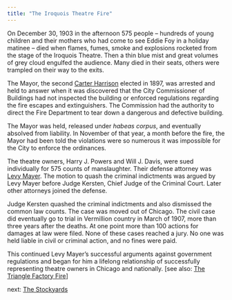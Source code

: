 ```yaml
---
title: "The Iroquois Theatre Fire"
---
```


On December 30, 1903 in the afternoon 575 people – hundreds of young children and their mothers who had come to see Eddie Foy in a holiday matinee – died when flames, fumes, smoke and explosions rocketed from the stage of the Iroquois Theatre. Then a thin blue mist and great volumes of grey cloud engulfed the audience. Many died in their seats, others were trampled on their way to the exits.

The Mayor, the second [Carter Harrison](/legal/mayors/harrisonJr) elected in 1897, was arrested and held to answer when it was discovered that the City Commissioner of Buildings had not inspected the building or enforced regulations regarding the fire escapes and extinguishers. The Commission had the authority to direct the Fire Department to tear down a dangerous and defective building.

The Mayor was held, released under *habeas corpus*, and eventually absolved from liability. In November of that year, a month before the fire, the Mayor had been told the violations were so numerous it was impossible for the City to enforce the ordinances.

The theatre owners, Harry J. Powers and Will J. Davis, were sued individually for 575 counts of manslaughter. Their defense attorney was [Levy Mayer](/kelley/historical/mayer). The motion to quash the criminal indictments was argued by Levy Mayer before Judge Kersten, Chief Judge of the Criminal Court. Later other attorneys joined the defense.

Judge Kersten quashed the criminal indictments and also dismissed the common law counts. The case was moved out of Chicago. The civil case did eventually go to trial in Vermillion country in March of 1907, more than three years after the deaths. At one point more than 100 actions for damages at law were filed. None of these cases reached a jury. No one was held liable in civil or criminal action, and no fines were paid.

This continued Levy Mayer’s successful arguments against government regulations and began for him a lifelong relationship of successfully representing theatre owners in Chicago and nationally.
[see also: [The Triangle Factory Fire](http://trianglefire.ilr.cornell.edu/)]


next:  [The Stockyards](/historical/stockyards)
